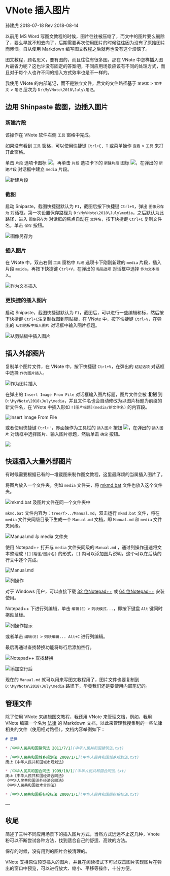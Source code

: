 # VNote 插入图片

孙建虎 2018-07-18 Rev 2018-08-14

以前用 MS Word 写图文教程的时候，图片往往被压缩了，而文中的图片要么删除了，要么早就不知去向了，后期需要再次使用图片的时候往往因为没有了原始图片而懊恼。自从使用 Markdown 编写图文教程之后就再也没有这个烦恼了。

图文教程，顾名思义，要有图的，而且往往有很多图。那在 VNote 中怎样插入图片最省力呢？这也许没有固定的答案吧，不同应用场景应该有不同的处理方式，而且对于每个人也许不同的插入方式效率也是不一样的。

我使用 VNote 的内部笔记，而不是独立文件，后文的文件路径基于 `笔记本` > `文件夹` > `笔记` 层次为 `D:\MyVNote\2018\July\笔记`。

## 边用 Shinpaste 截图，边插入图片

### 新建片段

该操作在 VNote 软件右侧 `工具` 窗格中完成。

如果没有看到 `工具` 窗格，可以使用快捷键 `Ctrl+E, T` 或菜单操作 `查看` > `工具` 来打开此窗格。

单击 `片段` 选项卡图标 ![](media/Snipaste_2018-07-18_10-58-38.png)，再单击 `片段` 选项卡下的 `新建片段` 图标 ![](media/Snipaste_2018-07-18_11-02-14.png)，在弹出的 `新建片段` 对话框中建立 `media` 片段。

![新建片段](media/Snipaste_2018-07-18_11-03-56.png)


### 截图

启动 Snipaste，截图快捷键默认为 `F1`，截图后按下快捷键 `Ctrl+S`，弹出 `图像另存为` 对话框，第一次设置保存路径为 `D:\MyVNote\2018\July\media`，之后默认为此路径，进入 `图像另存为` 对话框的焦点自动在 `文件名`，按下快捷键 `Ctrl+C` 复制文件名，单击 `保存` 按钮。

![图像另存为](media/Snipaste_2018-07-18_10-28-35.png)

### 插入图片

在 VNote 中，双击右侧 `工具` 窗格中 `片段` 选项卡下刚刚新建的 `media` 片段，插入片段 `meida`，再按下快捷键 `Ctrl+V`，在弹出的 `粘贴选项` 对话框中选择 `作为文本插入`。

![作为文本插入](media/Snipaste_2018-07-18_11-17-03.png)

### 更快捷的插入图片

启动 Snipaste，截图快捷键默认为 `F1`，截图后，可以进行一些编辑和标，然后按下快捷键 `Ctrl+C`注复制截图到剪贴板，在 VNote 中，按下快捷键 `Ctrl+V`，在弹出的 `从剪贴板中插入图片` 对话框中输入图片标题。

![从剪贴板中插入图片](media/_从剪贴板中插入图片_1532297750_24404.png)

## 插入外部图片

复制单个图片文件，在 VNote 中，按下快捷键 `Ctrl+V`，在弹出的 `粘贴选项` 对话框中选择 `作为图片插入`。

![作为图片插入](media/Snipaste_2018-07-18_10-37-43.png)

在弹出的 `Insert Image From File` 对话框输入图片标题，图片文件会被 **复制** 到 `D:\MyVNote\2018\July\media`，并且文件名也会自动修改为以图片标题为前缀的新文件名，在 VNote 中插入形如 `![图片标题](media/新文件名)` 的内容段。

![Insert Image From File](media/Snipaste_2018-07-18_10-37-55.png)

或者使用快捷键 `Ctrl+'`，界面操作为工具栏的 `插入图片` 按钮 ![](media/Snipaste_2018-07-18_16-03-38.png)，在弹出的 `插入图片` 对话框中选择图片、输入图片标题，然后单击 `确定`  按钮。

![](media/Snipaste_2018-07-18_16-03-08.png)

## 快速插入大量外部图片

有时候需要根据已有的一堆截图来制作图文教程，这里最麻烦的当属插入图片了。

将图片放入一个文件夹，例如 `media` 文件夹，将 [mkmd.bat](file/mkmd.bat) 文件也放入这个文件夹。

![mkmd.bat 及图片文件在同一个文件夹中](media/Snipaste_2018-07-18_11-37-14.png)

`mkmd.bat` 文件内容为：`tree/f>../Manual.md`，双击运行 `mkmd.bat` 文件，将在 `media` 文件夹同级目录下生成一个 `Manual.md` 文档，即 `Manual.md` 和 `media` 文件夹同级。

![Manual.md 与 media 文件夹](media/Snipaste_2018-07-18_11-37-57.png)

使用 Notepad++ 打开与 `media` 文件夹同级的 `Manual.md` ，通过列操作迅速将文本整理成 `![](路径/图片名)` 的形式，`[]` 内可以添加图片说明，这个可以在后续的行文中逐个完成。

![Manual.md](media/Snipaste_2018-07-18_11-38-57.png)

![列操作](media/Snipaste_2018-07-18_11-42-22.png)

对于 Windows 用户，可以直接下载 [32 位Notepad++](https://notepad-plus-plus.org/repository/7.x/7.5.5/npp.7.5.5.Installer.exe) 或 [64 位Notepad++](https://notepad-plus-plus.org/repository/7.x/7.5.5/npp.7.5.5.Installer.x64.exe) 安装使用。

Notepad++ 下进行列编辑，单击 `编辑(E)` > `列块模式...`，即按下键盘 `Alt` 键同时拖动鼠标。

![列操作提示](media/Snipaste_2018-03-15_08-22-57.png)

或者单击 `编辑(E)` > `列块编辑... Alt+C` 进行列编辑。

最后再通过查找替换功能将每行后添加空行。

![Notepad++ 查找替换](media/Snipaste_2018-03-12_19-36-05.png)

![添加空行后](media/Snipaste_2018-07-18_11-43-18.png)

现在的 `Manual.md` 就可以用来写图文教程用了，图片文件也要复制到 `D:\MyVNote\2018\July\media` 路径下，毕竟我们还是要使用内部笔记的。

## 管理文件

除了使用 VNote 来编辑图文教程，我还用 VNote 来管理文档，例如，我用 VNote 编辑一个名为 [法律](file\法律.md) 的 Markdown 文档，以此来管理我搜集到的一些法律相关的文件（使用相对路径），文档内容举例如下：

```Markdown
# 法律

* [中华人民共和国建筑法 2011/7/1](中华人民共和国建筑法.txt)

* [中华人民共和国城乡规划法 2008/1/1](中华人民共和国城乡规划法.txt)
废止《中华人民共和国城市规划法》

* [中华人民共和国合同法 1999/10/1](中华人民共和国合同法.txt)
废止《中华人民共和国经济合同法》
《中华人民共和国涉外经济合同法》
《中华人民共和国技术合同法》

* [中华人民共和国招标投标法 2000/1/1](中华人民共和国招标投标法.txt)

……
```

## 收尾

简述了三种不同应用场景下的插入图片方式，当然方式远远不止这几种，Vnote 粉可以不断尝试各种方法，找到适合自己的舒适、高效的方法。

保存的时候，没有用到的图片会被清理的。

VNote 支持原位预览插入的图片，并且在阅读模式下可以双击图片实现图片在弹出的窗口中预览，可以进行放大、缩小、平移等操作，十分方便。